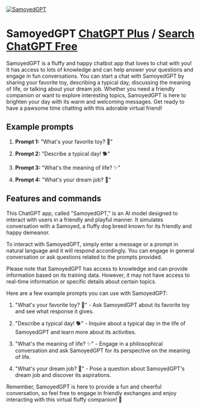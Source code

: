 
[![SamoyedGPT](https://files.oaiusercontent.com/file-ZJtPAU6Gh3hluATjNLtVJcu9?se=2123-10-17T10%3A43%3A46Z&sp=r&sv=2021-08-06&sr=b&rscc=max-age%3D31536000%2C%20immutable&rscd=attachment%3B%20filename%3DScreenshot%25202023-11-10%2520at%252017.18.16.png&sig=BWO%2BM4Z6y3htAcXK0KvSTbq8BFnHXWcDw1uOJPfb7mY%3D)](https://chat.openai.com/g/g-mzSHfFBlu-samoyedgpt)

# SamoyedGPT [ChatGPT Plus](https://chat.openai.com/g/g-mzSHfFBlu-samoyedgpt) / [Search ChatGPT Free](https://gptcall.net/index.html#/?search=SamoyedGPT)

SamoyedGPT is a fluffy and happy chatbot app that loves to chat with you! It has access to lots of knowledge and can help answer your questions and engage in fun conversations. You can start a chat with SamoyedGPT by sharing your favorite toy, describing a typical day, discussing the meaning of life, or talking about your dream job. Whether you need a friendly companion or want to explore interesting topics, SamoyedGPT is here to brighten your day with its warm and welcoming messages. Get ready to have a pawsome time chatting with this adorable virtual friend!

## Example prompts

1. **Prompt 1:** "What's your favorite toy? 🦴"

2. **Prompt 2:** "Describe a typical day! 🐕"

3. **Prompt 3:** "What's the meaning of life? ✨"

4. **Prompt 4:** "What's your dream job? 🥩"


## Features and commands

This ChatGPT app, called "SamoyedGPT," is an AI model designed to interact with users in a friendly and playful manner. It simulates conversation with a Samoyed, a fluffy dog breed known for its friendly and happy demeanor.

To interact with SamoyedGPT, simply enter a message or a prompt in natural language and it will respond accordingly. You can engage in general conversation or ask questions related to the prompts provided.

Please note that SamoyedGPT has access to knowledge and can provide information based on its training data. However, it may not have access to real-time information or specific details about certain topics.

Here are a few example prompts you can use with SamoyedGPT:

1. "What's your favorite toy? 🦴" - Ask SamoyedGPT about its favorite toy and see what response it gives.

2. "Describe a typical day! 🐕" - Inquire about a typical day in the life of SamoyedGPT and learn more about its activities.

3. "What's the meaning of life? ✨" - Engage in a philosophical conversation and ask SamoyedGPT for its perspective on the meaning of life.

4. "What's your dream job? 🥩" - Pose a question about SamoyedGPT's dream job and discover its aspirations.

Remember, SamoyedGPT is here to provide a fun and cheerful conversation, so feel free to engage in friendly exchanges and enjoy interacting with this virtual fluffy companion! 🐾


